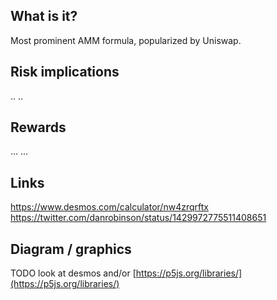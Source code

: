 ## What is it?

Most prominent AMM formula, popularized by Uniswap.



## Risk implications

..
..

## Rewards

...
...

## Links

https://www.desmos.com/calculator/nw4zrqrftx
https://twitter.com/danrobinson/status/1429972775511408651


## Diagram / graphics

TODO look at desmos and/or [https://p5js.org/libraries/](https://p5js.org/libraries/)
